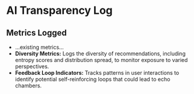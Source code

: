 # AI Transparency Log

## Metrics Logged

- ...existing metrics...
- **Diversity Metrics:** Logs the diversity of recommendations, including entropy scores and distribution spread, to monitor exposure to varied perspectives.
- **Feedback Loop Indicators:** Tracks patterns in user interactions to identify potential self-reinforcing loops that could lead to echo chambers.
